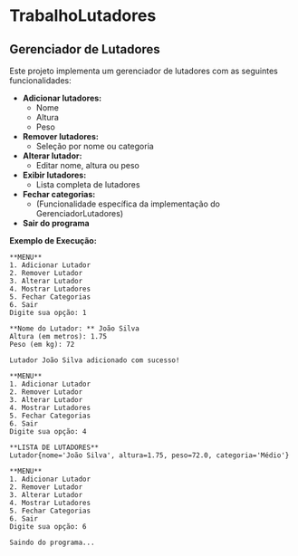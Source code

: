 # TrabalhoLutadores
 
## Gerenciador de Lutadores

Este projeto implementa um gerenciador de lutadores com as seguintes funcionalidades:

* **Adicionar lutadores:**
    * Nome
    * Altura
    * Peso
* **Remover lutadores:**
    * Seleção por nome ou categoria
* **Alterar lutador:**
    * Editar nome, altura ou peso
* **Exibir lutadores:**
    * Lista completa de lutadores
* **Fechar categorias:**
    * (Funcionalidade específica da implementação do GerenciadorLutadores)
* **Sair do programa**

**Exemplo de Execução:**

```
**MENU**
1. Adicionar Lutador
2. Remover Lutador
3. Alterar Lutador
4. Mostrar Lutadores
5. Fechar Categorias
6. Sair
Digite sua opção: 1

**Nome do Lutador: ** João Silva
Altura (em metros): 1.75
Peso (em kg): 72

Lutador João Silva adicionado com sucesso!

**MENU**
1. Adicionar Lutador
2. Remover Lutador
3. Alterar Lutador
4. Mostrar Lutadores
5. Fechar Categorias
6. Sair
Digite sua opção: 4

**LISTA DE LUTADORES**
Lutador{nome='João Silva', altura=1.75, peso=72.0, categoria='Médio'}

**MENU**
1. Adicionar Lutador
2. Remover Lutador
3. Alterar Lutador
4. Mostrar Lutadores
5. Fechar Categorias
6. Sair
Digite sua opção: 6

Saindo do programa...
